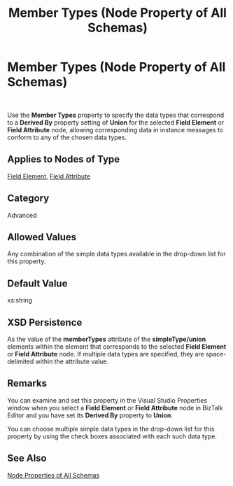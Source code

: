 ﻿---
title: Member Types (Node Property of All Schemas)
TOCTitle: Member Types (Node Property of All Schemas)
ms:assetid: b5a657d2-0c01-47c2-81e0-ede74bf732d3
ms:mtpsurl: https://msdn.microsoft.com/library/Aa578231(v=BTS.80)
ms:contentKeyID: 51530721
ms.date: 08/30/2017
mtps_version: v=BTS.80
---

# Member Types (Node Property of All Schemas)

 

Use the **Member Types** property to specify the data types that correspond to a **Derived By** property setting of **Union** for the selected **Field Element** or **Field Attribute** node, allowing corresponding data in instance messages to conform to any of the chosen data types.

## Applies to Nodes of Type

[Field Element](field-element-node-properties.md), [Field Attribute](field-attribute-node-properties.md)

## Category

Advanced

## Allowed Values

Any combination of the simple data types available in the drop-down list for this property.

## Default Value

xs:string

## XSD Persistence

As the value of the **memberTypes** attribute of the **simpleType/union** elements within the element that corresponds to the selected **Field Element** or **Field Attribute** node. If multiple data types are specified, they are space-delimited within the attribute value.

## Remarks

You can examine and set this property in the Visual Studio Properties window when you select a **Field Element** or **Field Attribute** node in BizTalk Editor and you have set its **Derived By** property to **Union**.

You can choose multiple simple data types in the drop-down list for this property by using the check boxes associated with each such data type.

## See Also

[Node Properties of All Schemas](node-properties-of-all-schemas.md)

